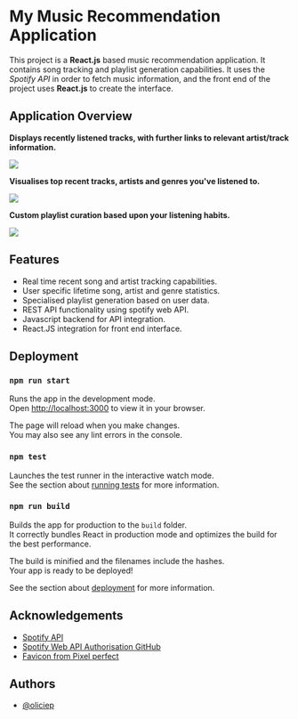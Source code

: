 # My Music Recommendation Application

This project is a **React.js** based music recommendation application. It contains song tracking and playlist generation capabilities. It uses the _Spotify API_ in order to fetch music information, and the front end of the project uses **React.js** to create the interface.

## Application Overview

__Displays recently listened tracks, with further links to relevant artist/track information.__

![](https://github.com/oliciep/Music_Recommendation_App/blob/main/demos/recentTracks.gif)

__Visualises top recent tracks, artists and genres you've listened to.__

![](https://github.com/oliciep/Music_Recommendation_App/blob/main/demos/yourStats.gif)

__Custom playlist curation based upon your listening habits.__

![](https://github.com/oliciep/Music_Recommendation_App/blob/main/demos/createPlaylist.gif)

## Features

- Real time recent song and artist tracking capabilities.
- User specific lifetime song, artist and genre statistics.
- Specialised playlist generation based on user data.
- REST API functionality using spotify web API.
- Javascript backend for API integration.
- React.JS integration for front end interface.


## Deployment
### `npm run start`

Runs the app in the development mode.\
Open [http://localhost:3000](http://localhost:3000) to view it in your browser.

The page will reload when you make changes.\
You may also see any lint errors in the console.

### `npm test`

Launches the test runner in the interactive watch mode.\
See the section about [running tests](https://facebook.github.io/create-react-app/docs/running-tests) for more information.

### `npm run build`

Builds the app for production to the `build` folder.\
It correctly bundles React in production mode and optimizes the build for the best performance.

The build is minified and the filenames include the hashes.\
Your app is ready to be deployed!

See the section about [deployment](https://facebook.github.io/create-react-app/docs/deployment) for more information.
## Acknowledgements
 - [Spotify API](https://developer.spotify.com/documentation/web-api)
 - [Spotify Web API Authorisation GitHub](https://github.com/spotify/web-api-examples)
 - [Favicon from Pixel perfect](https://www.flaticon.com/free-icon/musical-note_727218?term=music&page=1&position=7&origin=search&related_id=727218)



## Authors

- [@oliciep](https://github.com/oliciep)
